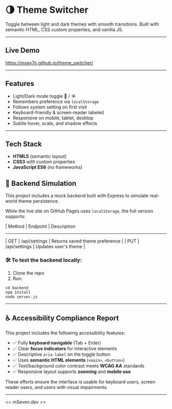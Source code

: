 # 🌗 Theme Switcher

Toggle between light and dark themes with smooth transitions. Built with semantic HTML, CSS custom properties, and vanilla JS.

---

## Live Demo
https://msev7n.github.io/theme_switcher/

---

## Features
- Light/Dark mode toggle 🌙 / ☀️  
- Remembers preference via `localStorage`  
- Follows system setting on first visit  
- Keyboard-friendly & screen-reader labeled  
- Responsive on mobile, tablet, desktop  
- Subtle hover, scale, and shadow effects

---

## Tech Stack
- **HTML5** (semantic layout)  
- **CSS3** with custom properties  
- **JavaScript ES6** (no frameworks)


## 🧪 Backend Simulation

This project includes a mock backend built with Express to simulate real-world theme persistence.

While the live site on GitHub Pages uses `localStorage`, the full version supports:

| Method | Endpoint         | Description
____________________________________________________________
| GET    | /api/settings    | Returns saved theme preference |
| PUT    | /api/settings    | Updates user's theme           |

### 🛠 To test the backend locally:

1. Clone the repo
2. Run:

```
cd backend
npm install
node server.js
```
---

## ♿ Accessibility Compliance Report

This project includes the following accessibility features:

- ✅ Fully **keyboard navigable** (Tab + Enter)
- ✅ Clear **focus indicators** for interactive elements
- ✅ Descriptive `aria-label` on the toggle button
- ✅ Uses **semantic HTML elements** (`<main>`, `<button>`)
- ✅ Text/background color contrast meets **WCAG AA** standards
- ✅ Responsive layout supports **zooming** and **mobile use**

These efforts ensure the interface is usable for keyboard users, screen reader users, and users with visual impairments.

---

 << mSeven.dev >>
